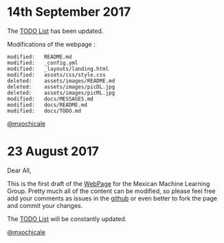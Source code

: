 

# 14th September 2017


The [TODO List](https://github.com/MexicanMachineLearningGroup/webpage/blob/master/docs/TODO.md)
has been updated.

Modifications of the webpage :

```
modified:   README.md
modified:   _config.yml
modified:   _layouts/landing.html
modified:   assets/css/style.css
deleted:    assets/images/README.md
deleted:    assets/images/picDL.jpg
deleted:    assets/images/picML.jpg
modified:   docs/MESSAGES.md
modified:   docs/README.md
modified:   docs/TODO.md
```


[@mxochicale](https://github.com/mxochicale)




# 23 August 2017

Dear All,

This is the first draft of the [WebPage](https://mexicanmachinelearninggroup.github.io/webpage/)
for the Mexican Machine Learning Group.
Pretty much all of the content can be modified, so please feel free add your
comments as issues in the [github](https://github.com/MexicanMachineLearningGroup/webpage)
or even better to fork the page and commit your changes.

The [TODO List](https://github.com/MexicanMachineLearningGroup/webpage/blob/master/docs/TODO.md)
will be constantly updated.

[@mxochicale](https://github.com/mxochicale)
